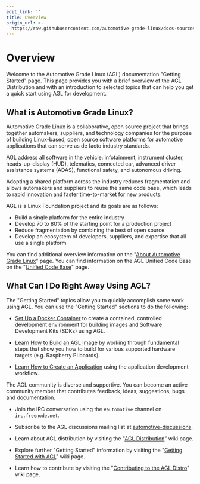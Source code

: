 ```yaml
---
edit_link: ''
title: Overview
origin_url: >-
  https://raw.githubusercontent.com/automotive-grade-linux/docs-sources/guppy/docs/getting-started/getting-started-welcome.md
---
```


<!-- WARNING: This file is generated by fetch_docs.js using /home/boron/Documents/AGL/docs-webtemplate/site/_data/tocs/getting_started/guppy/image-development-workflow-getting-started-book.yml -->

Overview
========

Welcome to the Automotive Grade Linux (AGL) documentation
"Getting Started" page.
This page provides you with a brief overview of the AGL Distribution
and with an introduction to selected topics that can help
you get a quick start using AGL for development.

What is Automotive Grade Linux?
-------------------------------

Automotive Grade Linux is a collaborative, open source project
that brings together automakers, suppliers, and technology companies
for the purpose of building Linux-based, open source software platforms
for automotive applications that can serve as de facto industry
standards.

AGL address all software in the vehicle: infotainment,
instrument cluster, heads-up-display (HUD), telematics, connected car,
advanced driver assistance systems (ADAS), functional
safety, and autonomous driving.

Adopting a shared platform across the industry reduces fragmentation
and allows automakers and suppliers to reuse the same code base, which
leads to rapid innovation and faster time-to-market for new products.

AGL is a Linux Foundation project and its goals are as follows:

* Build a single platform for the entire industry
* Develop 70 to 80% of the starting point for a production project
* Reduce fragmentation by combining the best of open source
* Develop an ecosystem of developers, suppliers, and expertise
  that all use a single platform

You can find additional overview information on the
"[About Automotive Grade Linux](https://www.automotivelinux.org/about)" page.
You can find information on the AGL Unified Code Base on the
"[Unified Code Base](https://www.automotivelinux.org/software/unified-code-base)"
page.

What Can I Do Right Away Using AGL?
-----------------------------------

The "Getting Started" topics allow you to quickly accomplish some work using
AGL.
You can use the "Getting Started" sections to do the following:

* [Set Up a Docker Container](./docker-container-setup.html) to create a
  contained, controlled development environment for building images and
  Software Development Kits (SDKs) using AGL.

* [Learn How to Build an AGL Image](./image-workflow-intro.html) by working
  through fundamental steps that show you how to build for various supported
  hardware targets (e.g. Raspberry PI boards).

* [Learn How to Create an Application](./app-workflow-intro.html) using the
  application development workflow.

The AGL community is diverse and supportive.
You can become an active community member that contributes feedback,
ideas, suggestions, bugs and documentation.

* Join the IRC conversation using the `#automotive` channel on
  `irc.freenode.net`.

* Subscribe to the AGL discussions mailing list at
  [automotive-discussions](http://lists.linuxfoundation.org/mailman/listinfo/automotive-discussions).

* Learn about AGL distribution by visiting the
  "[AGL Distribution](https://wiki.automotivelinux.org/agl-distro)" wiki page.

* Explore further "Getting Started" information by visiting the
  "[Getting Started with AGL](https://wiki.automotivelinux.org/start/getting-started)"
  wiki page.

* Learn how to contribute by visiting the
  "[Contributing to the AGL Distro](https://wiki.automotivelinux.org/agl-distro/contributing)"
  wiki page.
